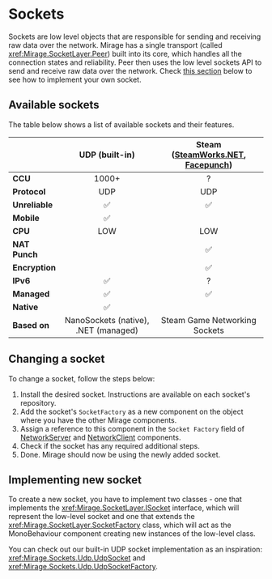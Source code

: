 # Sockets
Sockets are low level objects that are responsible for sending and receiving raw data over the network. Mirage has a single transport (called <xref:Mirage.SocketLayer.Peer>) built into its core, which handles all the connection states and reliability. Peer then uses the low level sockets API to send and receive raw data over the network. Check [this section](#implementing-new-socket) below to see how to implement your own socket.

## Available sockets
The table below shows a list of available sockets and their features.

|                | UDP (built-in)                       | Steam ([SteamWorks.NET](https://github.com/MirageNet/FizzySteamyMirror), [Facepunch](https://github.com/MirageNet/SteamyFaceNG))   |
| -------------- | :----------------------------------: | :--------------------------------------------------------------------------------------------------------------------------------: |
| **CCU**        | 1000+                                | ?                                                                                                                                  |
| **Protocol**   | UDP                                  | UDP                                                                                                                                |
| **Unreliable** | :white_check_mark:                   | :white_check_mark:                                                                                                                 |
| **Mobile**     | :white_check_mark:                   |                                                                                                                                    |
| **CPU**        | LOW                                  | LOW                                                                                                                                |
| **NAT Punch**  |                                      | :white_check_mark:                                                                                                                 |
| **Encryption** |                                      | :white_check_mark:                                                                                                                 |
| **IPv6**       | :white_check_mark:                   | ?                                                                                                                                  |
| **Managed**    | :white_check_mark:                   | :white_check_mark:                                                                                                                 |
| **Native**     | :white_check_mark:                   |                                                                                                                                    |
| **Based on**   | NanoSockets (native), .NET (managed) | Steam Game Networking Sockets                                                                                                      |

## Changing a socket
To change a socket, follow the steps below:
1. Install the desired socket. Instructions are available on each socket's repository.
2. Add the socket's `SocketFactory` as a new component on the object where you have the other Mirage components.
3. Assign a reference to this component in the `Socket Factory` field of [NetworkServer](xref:Mirage.NetworkServer) and [NetworkClient](xref:Mirage.NetworkClient) components.
4. Check if the socket has any required additional steps.
5. Done. Mirage should now be using the newly added socket.

## Implementing new socket
To create a new socket, you have to implement two classes - one that implements the <xref:Mirage.SocketLayer.ISocket> interface, which will represent the low-level socket and one that extends the <xref:Mirage.SocketLayer.SocketFactory> class, which will act as the MonoBehaviour component creating new instances of the low-level class.

You can check out our built-in UDP socket implementation as an inspiration: <xref:Mirage.Sockets.Udp.UdpSocket> and <xref:Mirage.Sockets.Udp.UdpSocketFactory>.